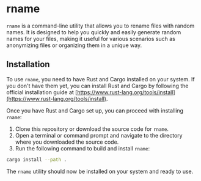 # rname

`rname` is a command-line utility that allows you to rename files with random names. It is designed to help you quickly and easily generate random names for your files, making it useful for various scenarios such as anonymizing files or organizing them in a unique way.

## Installation

To use `rname`, you need to have Rust and Cargo installed on your system. If you don't have them yet, you can install Rust and Cargo by following the official installation guide at [https://www.rust-lang.org/tools/install](https://www.rust-lang.org/tools/install).

Once you have Rust and Cargo set up, you can proceed with installing `rname`:

1. Clone this repository or download the source code for `rname`.
2. Open a terminal or command prompt and navigate to the directory where you downloaded the source code.
3. Run the following command to build and install `rname`:

```bash
cargo install --path .
```

The `rname` utility should now be installed on your system and ready to use.
